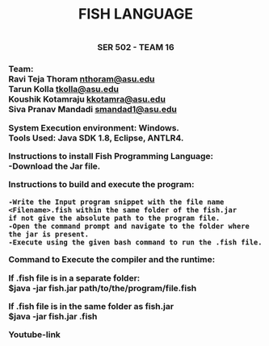
 <h1 align="center"> FISH LANGUAGE <h1>  
 <h3 align="center"> SER 502 - TEAM 16 <h3> 

<p>

 Team: <br> Ravi Teja Thoram  nthoram@asu.edu<br>
 Tarun Kolla tkolla@asu.edu<br>
 Koushik Kotamraju kkotamra@asu.edu<br>
 Siva Pranav Mandadi  smandad1@asu.edu<br>


 System Execution environment: Windows.<br>
 Tools Used: Java SDK 1.8, Eclipse, ANTLR4.<br>


 Instructions to install Fish Programming Language:<br>
    -Download the Jar file.



    
 Instructions to build and execute the program:<br>

    -Write the Input program snippet with the file name <Filename>.fish within the same folder of the fish.jar
    if not give the absolute path to the program file.
    -Open the command prompt and navigate to the folder where the jar is present.
    -Execute using the given bash command to run the .fish file. 
 
 
 
 Command to Execute the compiler and the runtime:<br>


  If .fish file is in a separate folder:<br>
  $java -jar fish.jar path/to/the/program/file.fish 


  If .fish file is in the same folder as fish.jar<br>
  $java -jar fish.jar <filename>.fish

 
 Youtube-link
 
</p>
